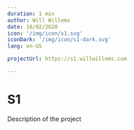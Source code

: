 ```yaml
---
duration: 1 min
author: Will Willems
date: 18/02/2020
icon: '/img/icon/s1.svg'
iconDark: '/img/icon/s1-dark.svg'
lang: en-US

projectUrl: https://s1.willwillems.com

---
```


# S1

Description of the project